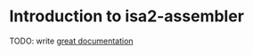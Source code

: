 # Introduction to isa2-assembler

TODO: write [great documentation](http://jacobian.org/writing/what-to-write/)

